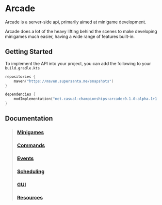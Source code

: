 # Arcade

Arcade is a server-side api, primarily aimed at minigame development.

Arcade does a lot of the heavy lifting behind the scenes to make developing minigames
much easier, having a wide range of features built-in.

## Getting Started

To implement the API into your project, you can add the
following to your `build.gradle.kts`

```kts
repositories {
    maven("https://maven.supersanta.me/snapshots")
}

dependencies {
    modImplementation("net.casual-championships:arcade:0.1.0-alpha.1+1.21.1")
}
```

## Documentation

> ### [Minigames](./docs/minigames.md)
> ### [Commands](./docs/commands.md)
> ### [Events](./docs/events.md)
> ### [Scheduling](./docs/scheduling.md)
> ### [GUI](./docs/gui.md)
> ### [Resources](./docs/resources.md)

